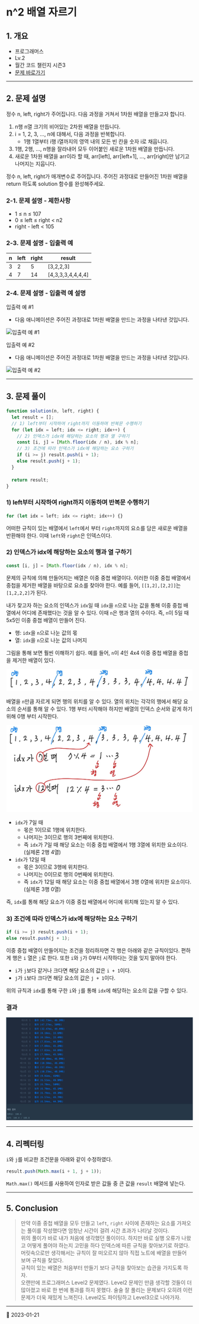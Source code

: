 # n^2 배열 자르기

## 1. 개요

- 프로그래머스
- Lv.2
- 월간 코드 챌린지 시즌3
- [문제 바로가기](https://school.programmers.co.kr/learn/courses/30/lessons/87390)

---

## 2. 문제 설명

정수 n, left, right가 주어집니다. 다음 과정을 거쳐서 1차원 배열을 만들고자 합니다.

1. n행 n열 크기의 비어있는 2차원 배열을 만듭니다.
2. i = 1, 2, 3, ..., n에 대해서, 다음 과정을 반복합니다.
   - 1행 1열부터 i행 i열까지의 영역 내의 모든 빈 칸을 숫자 i로 채웁니다.
3. 1행, 2행, ..., n행을 잘라내어 모두 이어붙인 새로운 1차원 배열을 만듭니다.
4. 새로운 1차원 배열을 arr이라 할 때, arr[left], arr[left+1], ..., arr[right]만 남기고 나머지는 지웁니다.

정수 n, left, right가 매개변수로 주어집니다. 주어진 과정대로 만들어진 1차원 배열을 return 하도록 solution 함수를 완성해주세요.

### 2-1. 문제 설명 - 제한사항

- 1 ≤ n ≤ 107
- 0 ≤ left ≤ right < n2
- right - left < 105

### 2-3. 문제 설명 - 입출력 예

| n   | left | right | result            |
| --- | ---- | ----- | ----------------- |
| 3   | 2    | 5     | [3,2,2,3]         |
| 4   | 7    | 14    | [4,3,3,3,4,4,4,4] |

### 2-4. 문제 설명 - 입출력 예 설명

입출력 예 #1

- 다음 애니메이션은 주어진 과정대로 1차원 배열을 만드는 과정을 나타낸 것입니다.

![입출력 예 #1](https://grepp-programmers.s3.amazonaws.com/production/file_resource/103/FlattenedFills_ex1.gif)

입출력 예 #2

- 다음 애니메이션은 주어진 과정대로 1차원 배열을 만드는 과정을 나타낸 것입니다.

![입출력 예 #2](https://grepp-programmers.s3.amazonaws.com/production/file_resource/104/FlattenedFills_ex2.gif)

---

## 3. 문제 풀이

```javascript
function solution(n, left, right) {
  let result = [];
  // 1) left부터 시작하여 right까지 이동하며 반복문 수행하기
  for (let idx = left; idx <= right; idx++) {
    // 2) 인덱스가 idx에 해당하는 요소의 행과 열 구하기
    const [i, j] = [Math.floor(idx / n), idx % n];
    // 3) 조건에 따라 인덱스가 idx에 해당하는 요소 구하기
    if (i >= j) result.push(i + 1);
    else result.push(j + 1);
  }

  return result;
}
```

### 1) left부터 시작하여 right까지 이동하며 반복문 수행하기

```javascript
for (let idx = left; idx <= right; idx++) {}
```

어떠한 규칙이 있는 배열에서 `left`에서 부터 `right`까지의 요소를 담은 새로운 배열을 반환해야 한다. 이때 `left`와 `right`은 인덱스이다.

### 2) 인덱스가 idx에 해당하는 요소의 행과 열 구하기

```javascript
const [i, j] = [Math.floor(idx / n), idx % n];
```

문제의 규칙에 의해 만들어지는 배열은 이중 중쳡 배열이다. 이러한 이중 중첩 배열에서 중첩을 제거한 배열을 바탕으로 요소를 찾아야 한다. 예를 들어, `[[1,2],[2,2]]`는 `[1,2,2,2]`가 된다.

내가 찾고자 하는 요소의 인덱스가 `idx`일 때 `idx`을 `n`으로 나눈 값을 통해 이중 중첩 배열에서 어디에 존재했다는 것을 알 수 있다. 이때 `n`은 행과 열의 수이다. 즉, `n`이 5일 때 5x5인 이중 중쳡 배열이 만들어 진다.

- 행: `idx`을 `n`으로 나눈 값의 몫
- 열: `idx`을 `n`으로 나눈 값의 나머지

그림을 통해 보면 훨씬 이해하기 쉽다. 예를 들어, `n`이 4인 4x4 이중 중첩 배열을 중첩을 제거한 배열이 있다.

![programmers_crop_array_analyze1](/image/CodingTest/programmers_crop_array/programmers_crop_array_%20analyze1.jpg)

배열을 `n`만큼 자르게 되면 행의 위치를 알 수 있다. 열의 위치는 각각의 행에서 해당 요소의 순서를 통해 알 수 있다. 1행 부터 시작해야 하지만 배열의 인덱스 순서와 같게 하기 위해 0행 부터 시작한다.

![programmers_crop_array_analyze2](/image/CodingTest/programmers_crop_array/programmers_crop_array_%20analyze2.jpg)

- `idx`가 7일 때
  - 몫은 1이므로 1행에 위치한다.
  - 나머지는 3이므로 행의 3번째에 위치한다.
  - 즉 `idx`가 7일 때 해당 요소는 이중 중첩 배열에서 1행 3열에 위치한 요소이다.(실제론 2행 4열)
- `idx`가 12일 때
  - 몫은 3이므로 3행에 위치한다.
  - 나머지는 0이므로 행의 0번째에 위치한다.
  - 즉 `idx`가 12일 때 해당 요소는 이중 중첩 배열에서 3행 0열에 위치한 요소이다.(실제론 3행 0열)

즉, `idx`를 통해 해당 요소가 이중 중첩 배열에서 어디에 위치해 있는지 알 수 있다.

### 3) 조건에 따라 인덱스가 idx에 해당하는 요소 구하기

```javascript
if (i >= j) result.push(i + 1);
else result.push(j + 1);
```

이중 중첩 배열이 만들어지는 조건을 정리하자면 각 행은 아래와 같은 규칙이있다. 편하게 행은 `i` 열은 `j`로 한다. 또한 `i`와 `j`가 0부터 시작하다는 것을 잊지 말아야 한다.

- `i`가 `j`보다 같거나 크다면 해당 요소의 값은 `i + 1`이다.
- `j`가 `i`보다 크다면 해당 요소의 값은 `j + 1`이다.

위의 규칙과 `idx`를 통해 구한 `i`와 `j`를 통해 `idx`에 해당하는 요소의 값을 구할 수 있다.

### 결과

![programmers_crop_array_result](/image/CodingTest/programmers_crop_array/programmers_crop_array_result.png)

---

## 4. 리펙터링

`i`와 `j`를 비교한 조건문을 아래와 같이 수정하였다.

```javascript
result.push(Math.max(i + 1, j + 1));
```

`Math.max()` 메서드를 사용하여 인자로 받은 값들 중 큰 값을 `result` 배열에 넣는다.

---

## 5. Conclusion

> 만약 이중 중첩 배열을 모두 만들고 `left`, `right` 사이에 존재하는 요소를 가져오는 풀이를 작성했다면 엄청난 시간이 걸려 시간 초과가 나타날 것이다.  
> 위의 풀이가 바로 내가 처음에 생각했던 풀이이다. 하지만 바로 실행 오류가 나왔고 어떻게 풀어야 하는지 고민을 하다 인덱스에 따른 규칙을 찾아보기로 하였다. 머릿속으로만 생각해서는 규칙이 잘 떠오르지 않아 직접 노트에 배열을 만들어 보며 규칙을 찾았다.  
> 규칙이 있는 배열은 처음부터 만들기 보다 규칙을 찾아보는 습관을 가지도록 하자.  
> 오랜만에 프로그래머스 Level2 문제였다. Level2 문제인 만큼 생각할 것들이 더 많아졌고 바로 한 번에 통과를 하지 못했다. 술술 잘 풀리는 문제보다 오히려 이런 문제가 더욱 재밌게 느껴진다. Level2도 파이팅하고 Level3으로 나아가자.

---

📅 2023-01-21
